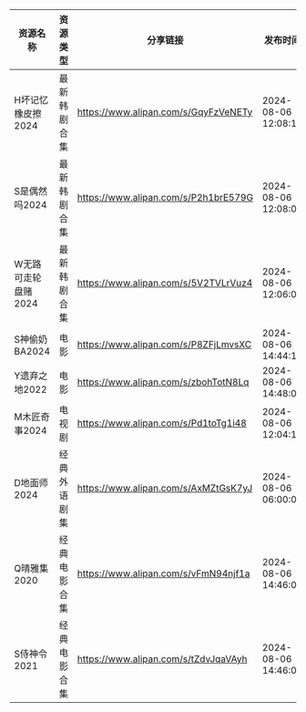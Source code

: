 | 资源名称         | 资源类型   | 分享链接                                 | 发布时间                |
| ------------ | ------ | ------------------------------------ | ------------------- |
| H坏记忆橡皮擦2024  | 最新韩剧合集 | https://www.alipan.com/s/GqyFzVeNETy | 2024-08-06 12:08:10 |
| S是偶然吗2024    | 最新韩剧合集 | https://www.alipan.com/s/P2h1brE579G | 2024-08-06 12:08:09 |
| W无路可走轮盘赌2024 | 最新韩剧合集 | https://www.alipan.com/s/5V2TVLrVuz4 | 2024-08-06 12:06:07 |
| S神偷奶BA2024   | 电影     | https://www.alipan.com/s/P8ZFjLmvsXC | 2024-08-06 14:44:13 |
| Y遗弃之地2022    | 电影     | https://www.alipan.com/s/zbohTotN8Lq | 2024-08-06 14:48:08 |
| M木匠奇事2024    | 电视剧    | https://www.alipan.com/s/Pd1toTg1i48 | 2024-08-06 12:04:13 |
| D地面师2024     | 经典外语剧集 | https://www.alipan.com/s/AxMZtGsK7yJ | 2024-08-06 06:00:09 |
| Q晴雅集2020     | 经典电影合集 | https://www.alipan.com/s/vFmN94njf1a | 2024-08-06 14:46:09 |
| S侍神令2021     | 经典电影合集 | https://www.alipan.com/s/tZdvJqaVAyh | 2024-08-06 14:46:08 |
